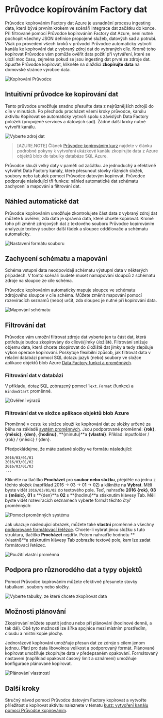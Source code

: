 <properties
    pageTitle="Průvodce kopírováním Factory dat | Microsoft Azure"
    description="Informace o tom, jak pomocí Průvodce kopírovat Factory dat ke kopírování dat z podporovaných zdrojů dat do propadů."
    services="data-factory"
    documentationCenter=""
    authors="spelluru"
    manager="jhubbard"
    editor="monicar"/>

<tags
    ms.service="data-factory"
    ms.workload="data-services"
    ms.tgt_pltfrm="na"
    ms.devlang="na"
    ms.topic="article"
    ms.date="09/29/2016"
    ms.author="spelluru"/>

# <a name="data-factory-copy-wizard"></a>Průvodce kopírováním Factory dat
Průvodce kopírováním Factory dat Azure je usnadnění procesu ingesting data, která bývá prvním krokem ve scénáři integrace dat začátku do konce. Při filtrované pomocí Průvodce kopírováním Factory dat Azure, není nutné pochopit všechny JSON definice propojené služeb, datových sad a potrubí. Však po provedení všech kroků v průvodci Průvodce automaticky vytvoří kanálu ke kopírování dat z vybraný zdroj dat do vybraných cíle. Kromě toho kopírovat Průvodce vám pomůže ověřit data požití při vytváření, které se uloží moc času, zejména pokud se jsou ingesting dat první ze zdroje dat. Spusťte Průvodce kopírovat, klikněte na dlaždici **zkopírujte data** na domovské stránce výrobce data.

![Kopírování Průvodce](./media/data-factory-copy-wizard/copy-data-wizard.png)


## <a name="an-intuitive-wizard-for-copying-data"></a>Intuitivní průvodce ke kopírování dat
Tento průvodce umožňuje snadno přesuňte data z nejrůznějších zdrojů do cíle v minutách. Po přechodu procházet všemi kroky průvodce, kanálu aktivitu Kopírovat se automaticky vytvoří spolu s závislých Data Factory položek (propojené services a datových sad). Žádné další kroky nutné vytvořit kanálu.   

![Vyberte zdroj dat](./media/data-factory-copy-wizard/select-data-source-page.png)

> [AZURE.NOTE] Článek [Průvodce kopírováním kurz](data-factory-copy-data-wizard-tutorial.md) najdete v článku podrobné pokyny k vytvoření ukázkové kanálu zkopírujte data z Azure objektů blob do tabulky databáze SQL Azure. 

Průvodce slouží velký daty v paměti od začátku. Je jednoduchý a efektivně vytvářet Data Factory kanály, které přesunout stovky různých složek, soubory nebo tabulek pomocí Průvodce datovým kopírovat. Průvodce podporuje následující tři funkce: náhled automatické dat schématu zachycení a mapování a filtrování dat. 

## <a name="automatic-data-preview"></a>Náhled automatické dat 
Průvodce kopírováním umožňuje zkontrolujete část data z vybraný zdroj dat můžete k ověření, zda data je správná data, které chcete kopírovat. Kromě toho při změně zdrojových dat z textového souboru Průvodce kopírováním analyzuje textový soubor další řádek a sloupec oddělovače a schématu automaticky. 

![Nastavení formátu souboru](./media/data-factory-copy-wizard/file-format-settings.png)

## <a name="schema-capture-and-mapping"></a>Zachycení schématu a mapování 
Schéma vstupní data neodpovídají schématu výstupní data v některých případech. V tomto scénáři budete muset namapování sloupců z schématu zdroje na sloupce ze cíle schéma. 

Průvodce kopírováním automaticky mapuje sloupce ve schématu zdrojového sloupce v cíle schéma. Můžete změnit mapování pomocí rozevíracích seznamů (nebo) určit, zda sloupec je nutné při kopírování data.   

![Mapování schématu](./media/data-factory-copy-wizard/schema-mapping.png)

## <a name="filtering-data"></a>Filtrování dat  
Průvodce vám umožní filtrovat zdroje dat vyberte jen tu část dat, která potřebuje budou zkopírovány do cílové/jímky úložiště. Filtrování snižuje objemu data, která chcete zkopírovat do úložiště dat jímky a tedy zlepšuje výkon operace kopírování. Poskytuje flexibilní způsob, jak filtrovat data v relační databázi pomocí SQL dotazu jazyk (nebo) soubory ve složce aplikace objektů blob Azure [Data Factory funkcí a proměnných](data-factory-functions-variables.md).   

### <a name="filtering-of-data-in-a-database"></a>Filtrování dat v databázi  
V příkladu, dotaz SQL zobrazený pomocí `Text.Format` (funkce) a `WindowStart` proměnné. 

![Ověření výrazů](./media/data-factory-copy-wizard/validate-expressions.png)

### <a name="filtering-of-data-in-an-azure-blob-folder"></a>Filtrování dat ve složce aplikace objektů blob Azure
Proměnné v cestu ke složce slouží ke kopírování dat ze složky určené za běhu na základě [systém proměnných](data-factory-functions-variables.md#data-factory-system-variables). Jsou podporované proměnné: **{rok}**, **{měsíc}**, **{den}**, **{hodinu}**, **{minutu}**a **{vlastní}**. Příklad: inputfolder / {rok} / {měsíc} / {den}.

Předpokládejme, že máte zadané složky ve formátu následující:

    2016/03/01/01
    2016/03/01/02
    2016/03/01/03
    ...

Klikněte na tlačítko **Procházet** pro **soubor nebo složku**, přejděte na jednu z těchto složek (například 2016 -> 03 -> 01 -> 02) a klikněte na **Vybrat**. Měli byste vidět `2016/03/01/02` do textového pole. Teď, nahraďte **2016** **{rok}**, **03** s **{měsíc}**, **01** s **{den}**a **02** s **{hodinu}**a stisknutím klávesy Tab. Měli byste vidět rozevíracích seznamech vyberte formát těchto čtyř proměnných:

![Pomocí proměnných systému](./media/data-factory-copy-wizard/blob-standard-variables-in-folder-path.png)   

Jak ukazuje následující obrázek, můžete také **vlastní** proměnné a všechny [podporované formátovací řetězce](https://msdn.microsoft.com/library/8kb3ddd4.aspx). Chcete-li vybrat jinou složku s tuto strukturu, tlačítko **Procházet** nejdřív. Potom nahraďte hodnotu **{vlastní}**a stisknutím klávesy Tab zobrazíte textové pole, kam lze zadat formátovací řetězec.     

![Použití vlastní proměnná](./media/data-factory-copy-wizard/blob-custom-variables-in-folder-path.png)


## <a name="support-for-diverse-data-and-object-types"></a>Podpora pro různorodého dat a typy objektů
Pomocí Průvodce kopírováním můžete efektivně přesunete stovky tabulkami, soubory nebo složky.

![Vyberte tabulky, ze které chcete zkopírovat data](./media/data-factory-copy-wizard/select-tables-to-copy-data.png)

## <a name="scheduling-options"></a>Možnosti plánování
Zkopírování můžete spustit jednou nebo při plánování (hodinové denně, a tak dál). Obě tyto možnosti lze šířka spojnice mezi místním prostředím, cloudu a místní kopie plochy.

Jednorázové kopírování umožňuje přesun dat ze zdroje s cílem jenom jednou. Platí pro data libovolnou velikost a podporovaný formát. Plánované kopírovat umožňuje zkopírujte data v předepsaném opakování. Formátovaný nastavení (například opakovat časový limit a oznámení) umožňuje konfigurace plánované kopírovat.

![Plánování vlastností](./media/data-factory-copy-wizard/scheduling-properties.png)


## <a name="next-steps"></a>Další kroky
Stručný návod pomocí Průvodce datovým Factory kopírovat a vytvořte příležitost s kopírovat aktivitu naleznete v tématu [kurz: vytvoření kanálu pomocí Průvodce kopírováním](data-factory-copy-data-wizard-tutorial.md).
